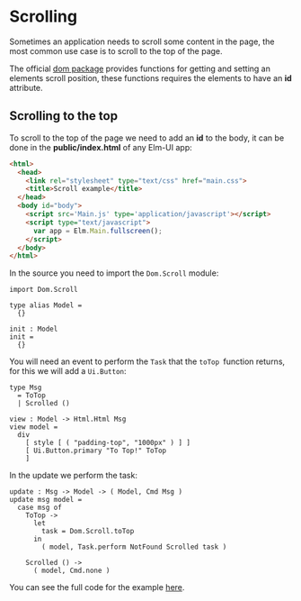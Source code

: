 # Scrolling
Sometimes an application needs to scroll some content in the page, the most
common use case is to scroll to the top of the page.

The official [dom package](http://package.elm-lang.org/packages/elm-lang/dom/latest)
provides functions for getting and setting an elements scroll position, these
functions requires the elements to have an **id** attribute.

## Scrolling to the top
To scroll to the top of the page we need to add an **id** to the body, it can be
done in the **public/index.html** of any Elm-UI app:

```html
<html>
  <head>
    <link rel="stylesheet" type="text/css" href="main.css">
    <title>Scroll example</title>
  </head>
  <body id="body">
    <script src='Main.js' type='application/javascript'></script>
    <script type="text/javascript">
      var app = Elm.Main.fullscreen();
    </script>
  </body>
</html>
```

In the source you need to import the `Dom.Scroll` module:

```
import Dom.Scroll

type alias Model =
  {}

init : Model
init =
  {}
```

You will need an event to perform the `Task` that the `toTop `function returns,
for this we will add a `Ui.Button`:

```
type Msg
  = ToTop
  | Scrolled ()

view : Model -> Html.Html Msg
view model =
  div
    [ style [ ( "padding-top", "1000px" ) ] ]
    [ Ui.Button.primary "To Top!" ToTop
    ]
```

In the update we perform the task:

```
update : Msg -> Model -> ( Model, Cmd Msg )
update msg model =
  case msg of
    ToTop ->
      let
        task = Dom.Scroll.toTop
      in
        ( model, Task.perform NotFound Scrolled task )

    Scrolled () ->
      ( model, Cmd.none )
```

You can see the full code for the example [here]().

